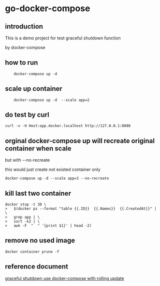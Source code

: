 # go-docker-compose

## introduction

This is a demo project for test graceful shutdown function

by docker-compose 

## how to run
```script===
    docker-compose up -d 
```
## scale up container

```script===
    docker-compose up -d  --scale app=2
```
## do test by curl

```script===
curl -v -H Host:app.docker.localhost http://127.0.0.1:8088
```

## orginal docker-compose up will recreate original container when scale 

but with --no-recreate

this would just create not existed container only

```script===
docker-compose up -d --scale app=3 --no-recreate
```
## kill last two container
```script===
docker stop -t 30 \
>   $(docker ps --format "table {{.ID}}  {{.Names}}  {{.CreatedAt}}" | \
>   grep app | \
>   sort -k2 | \
>   awk -F  "  " '{print $1}' | head -2)
```
## remove no used image
```script===
docker container prune -f
```
## reference document
[graceful shutdown use docker-compose with rolling update](https://blog.wu-boy.com/2020/02/graceful-shutdown-using-docker-compose-with-rolling-update/)
